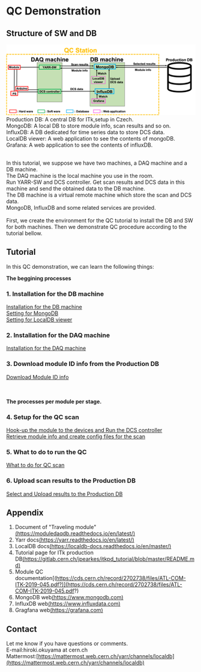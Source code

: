 # QC Demonstration

## Structure of SW and DB
![SW_Structure](images/SW_Structure.png)
Production DB: A central DB for ITk,setup in Czech.<br>
MongoDB: A local DB to store module info, scan results and so on.<br>
InfluxDB: A DB dedicated for time series data to store DCS data. <br>
LocalDB viewer: A web application to see the contents of mongoDB.<br>
Grafana: A web application to see the contents of influxDB.<br><br>

In this tutorial, we suppose we have two machines, a DAQ machine and a DB machine.<br>
The DAQ machine is the local machine you use in the room. <br>
Run YARR-SW and DCS controller. Get scan results and DCS data in this machine and send the obtained data to the DB machine.<br>
The DB machine is a virtual remote machine which store the scan and DCS data.<br>
MongoDB, InfluxDB and some related services are provided.<br><br>
First, we create the environment for the QC tutorial to install the DB and SW for both machines. Then we demonstrate QC procedure according to the tutorial bellow.<br>

## Tutorial
In this QC demonstration, we can learn the following things:

**The beggining processes**
### 1. Installation for the DB machine
[Installation for the DB machine](database_demonstration_install_db_machine.md)<br>
[Setting for MongoDB](database_demonstration_mongodb.md)<br>
[Setting for LocalDB viewer](database_demonstration_viewer.md)<br>

### 2. Installation for the DAQ machine
[Installation for the DAQ machine](database_demonstration_install_daq_machine.md)<br>

### 3. Download module ID info from the Production DB
[Download Module ID info](database_demonstration_download_itkpd.md)<br><br><br>

**The processes per module per stage.**
### 4. Setup for the QC scan 
[Hook-up the module to the devices and Run the DCS controller](database_demonstration_run_dcs.md)<br>
[Retrieve module info and create config files for the scan](database_demonstration_setup_for_scan.md)<br>

### 5. What to do to run the QC
[What to do for QC scan](database_demonstration_scanconsole.md)<br>

### 6. Upload scan results to the Production DB 
[Select and Upload results to the Production DB](database_demonstration_upload_itkpd.md)<br>

## Appendix
1. Document of "Traveling module"[(https://moduledaqdb.readthedocs.io/en/latest/)](https://moduledaqdb.readthedocs.io/en/latest/)
2. Yarr docs[(https://yarr.readthedocs.io/en/latest/)](https://yarr.readthedocs.io/en/latest/)
3. LocalDB docs[(https://localdb-docs.readthedocs.io/en/master/)](https://localdb-docs.readthedocs.io/en/master/)
4. Tutorial page for ITk production DB[(https://gitlab.cern.ch/jpearkes/itkpd_tutorial/blob/master/README.md)](https://gitlab.cern.ch/jpearkes/itkpd_tutorial/blob/master/README.md)
5. Module QC documentation[(https://cds.cern.ch/record/2702738/files/ATL-COM-ITK-2019-045.pdf?)](https://cds.cern.ch/record/2702738/files/ATL-COM-ITK-2019-045.pdf?)
6. MongoDB web[(https://www.mongodb.com)](https://www.mongodb.com)
7. InfluxDB web[(https://www.influxdata.com)](https://www.influxdata.com)
8. Gragfana web[(https://grafana.com)](https://grafana.com)

## Contact
Let me know if you have questions or comments.<br>
E-mail:hiroki.okuyama at cern.ch<br>
Mattermost:[https://mattermost.web.cern.ch/yarr/channels/localdb](https://mattermost.web.cern.ch/yarr/channels/localdb)
<!--
![demo flow](images/demo_flow.png)
-->
